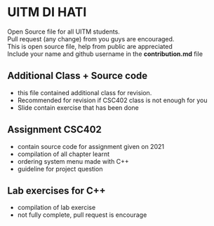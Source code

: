 # UITM DI HATI

Open Source file for all UITM students.  
Pull request (any change) from you guys are encouraged.  
This is open source file, help from public are appreciated  
Include your name and github username in the **contribution.md** file  

## Additional Class + Source code 
- this file contained additional class for revision. 
- Recommended for revision if CSC402 class is not enough for you
- Slide contain exercise that has been done



## Assignment CSC402
- contain source code for assignment given on 2021
- compilation of all chapter learnt
- ordering system menu made with C++
- guideline for project question

## Lab exercises for C++
- compilation of lab exercise
- not fully complete, pull request is encourage
